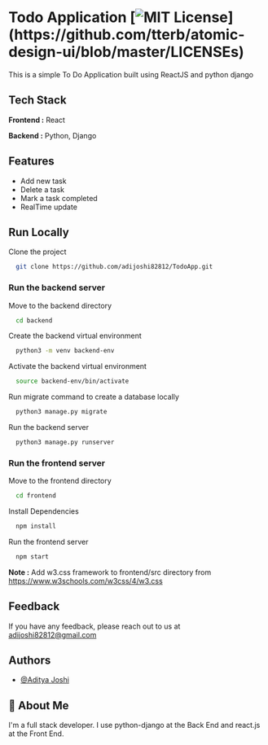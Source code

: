 
# Todo Application [![MIT License](https://img.shields.io/apm/l/atomic-design-ui.svg?)](https://github.com/tterb/atomic-design-ui/blob/master/LICENSEs)

This is a simple To Do Application built using ReactJS and python django
## Tech Stack

**Frontend :** React

**Backend :** Python, Django
## Features

- Add new task
- Delete a task
- Mark a task completed
- RealTime update
## Run Locally

Clone the project

```bash
  git clone https://github.com/adijoshi82812/TodoApp.git
```

### Run the backend server

Move to the backend directory

```bash
  cd backend
```

Create the backend virtual environment

```bash
  python3 -m venv backend-env
```

Activate the backend virtual environment

```bash
  source backend-env/bin/activate
```

Run migrate command to create a database locally

```bash
  python3 manage.py migrate
```

Run the backend server

```bash
  python3 manage.py runserver
```

### Run the frontend server

Move to the frontend directory

```bash
  cd frontend
```

Install Dependencies

```bash
  npm install
```

Run the frontend server

```bash
  npm start
```

**Note :** Add w3.css framework to frontend/src directory from https://www.w3schools.com/w3css/4/w3.css

## Feedback

If you have any feedback, please reach out to us at adijoshi82812@gmail.com
## Authors

- [@Aditya Joshi](https://www.github.com/adijoshi82812)
## 🚀 About Me

I'm a full stack developer. I use python-django at the Back End and react.js at the Front End.
